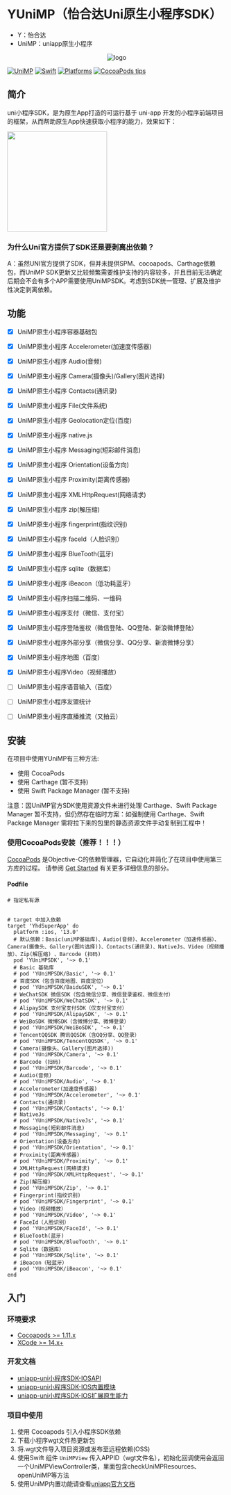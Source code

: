 # YUniMP（怡合达Uni原生小程序SDK）

- Y：怡合达
- UniMP：uniapp原生小程序

<p align="center" >
  <img src="https://yhd-fe-monitor.oss-cn-shenzhen.aliyuncs.com/static/images/code.png" title="logo" float=left>
</p>

[![UniMP](https://img.shields.io/badge/UniMPSDK-3.8.12-forestgreen?style=flat-square)](https://nativesupport.dcloud.net.cn/README)
[![Swift](https://img.shields.io/badge/Swift-5.8-orange?style=flat-square)](https://img.shields.io/badge/Swift-5.8-Orange?style=flat-square)
[![Platforms](https://img.shields.io/badge/Platforms-iOS13+-yellowgreen?style=flat-square)](https://img.shields.io/badge/Platforms-iOS13+-Green?style=flat-square)
[![CocoaPods tips](https://img.shields.io/badge/CocoaPods-Tips-4BC51D.svg?style=flat)](https://cocoapods.org/)
<!-- [![Carthage Compatible](https://img.shields.io/badge/Carthage-compatible-4BC51D.svg?style=flat-square)](https://github.com/Carthage/Carthage) -->
<!-- [![Swift Package Manager](https://img.shields.io/badge/Swift_Package_Manager-compatible-orange?style=flat-square)](https://img.shields.io/badge/Swift_Package_Manager-compatible-orange?style=flat-square) -->

## 简介

uni小程序SDK，是为原生App打造的可运行基于 uni-app 开发的小程序前端项目的框架，从而帮助原生App快速获取小程序的能力，效果如下：

<img src="https://ask.dcloud.net.cn/uploads/article/20200208/17968bd5afe1e15f1b0b4965a194726f.gif" width=230>

### 为什么Uni官方提供了SDK还是要剥离出依赖？

A：虽然UNI官方提供了SDK，但并未提供SPM、cocoapods、Carthage依赖包，而UniMP SDK更新又比较频繁需要维护支持的内容较多，并且目前无法确定后期会不会有多个APP需要使用UniMPSDK。考虑到SDK统一管理、扩展及维护性决定剥离依赖。

## 功能

<!-- &#x2705; ✅ -->
<!-- &#x274E; ❎ -->

- [x] UniMP原生小程序容器基础包
- [x] UniMP原生小程序 Accelerometer(加速度传感器)
- [x] UniMP原生小程序 Audio(音频)
- [x] UniMP原生小程序 Camera(摄像头)/Gallery(图片选择)
- [x] UniMP原生小程序 Contacts(通讯录)    
- [x] UniMP原生小程序 File(文件系统)    
- [x] UniMP原生小程序 Geolocation定位(百度)
- [x] UniMP原生小程序 native.js 
- [x] UniMP原生小程序 Messaging(短彩邮件消息)
- [x] UniMP原生小程序 Orientation(设备方向)    
- [x] UniMP原生小程序 Proximity(距离传感器)    
- [x] UniMP原生小程序 XMLHttpRequest(网络请求)    
- [x] UniMP原生小程序 zip(解压缩)  
- [x] UniMP原生小程序 fingerprint(指纹识别)    
- [x] UniMP原生小程序 faceId（人脸识别）      
- [x] UniMP原生小程序 BlueTooth(蓝牙)          
- [x] UniMP原生小程序 sqlite（数据库）            
- [x] UniMP原生小程序 iBeacon（低功耗蓝牙）            
- [x] UniMP原生小程序扫描二维码、一维码
- [x] UniMP原生小程序支付（微信、支付宝）
- [x] UniMP原生小程序登陆鉴权（微信登陆、QQ登陆、新浪微博登陆）
- [x] UniMP原生小程序外部分享（微信分享、QQ分享、新浪微博分享）
- [x] UniMP原生小程序地图（百度）
- [x] UniMP原生小程序Video（视频播放）
- [ ] UniMP原生小程序语音输入（百度）
- [ ] UniMP原生小程序友盟统计
- [ ] UniMP原生小程序直播推流（又拍云）


## 安装

在项目中使用YUniMP有三种方法:
- 使用 CocoaPods
- 使用 Carthage (暂不支持)
- 使用 Swift Package Manager (暂不支持)

注意：因UniMP官方SDK使用资源文件未进行处理 Carthage、Swift Package Manager 暂不支持，但仍然存在临时方案：如强制使用 Carthage、Swift Package Manager 需将拉下来的包里的静态资源文件手动复制到工程中！

### 使用CocoaPods安装（推荐！！！）

[CocoaPods](http://cocoapods.org/) 是Objective-C的依赖管理器，它自动化并简化了在项目中使用第三方库的过程。 请参阅 [Get Started](http://cocoapods.org/#get_started) 有关更多详细信息的部分。

#### Podfile
<!-- source 'http://10.11.0.55/yhd-app-project/utilities/ios-librarys/YSpecs.git' -->
```
# 指定私有源


# target 中加入依赖
target 'YhdSuperApp' do 
  platform :ios, '13.0'
  # 默认依赖：Basic(uniMP基础库)、Audio(音频)、Accelerometer（加速传感器）、Camera(摄像头、Gallery(图片选择))、Contacts(通讯录)、NativeJs、Video（视频播放）、Zip(解压缩) 、Barcode (扫码)
  pod 'YUniMPSDK', '~> 0.1'
  # Basic 基础库
  # pod 'YUniMPSDK/Basic', '~> 0.1'
  # 百度SDK（包含百度地图、百度定位）
  # pod 'YUniMPSDK/BaiduSDK', '~> 0.1'
  # WeChatSDK 微信SDK（包含微信分享、微信登录鉴权、微信支付）
  # pod 'YUniMPSDK/WeChatSDK', '~> 0.1'
  # AlipaySDK 支付宝支付SDK（仅支付宝支付）
  # pod 'YUniMPSDK/AlipaySDK', '~> 0.1'
  # WeiBoSDK 微博SDK（含微博分享、微博登录）
  # pod 'YUniMPSDK/WeiBoSDK', '~> 0.1'
  # TencentQQSDK 腾讯QQSDK（含QQ分享、QQ登录）
  # pod 'YUniMPSDK/TencentQQSDK', '~> 0.1'
  # Camera(摄像头、Gallery(图片选择))
  # pod 'YUniMPSDK/Camera', '~> 0.1'
  # Barcode (扫码)
  # pod 'YUniMPSDK/Barcode', '~> 0.1'
  # Audio(音频)
  # pod 'YUniMPSDK/Audio', '~> 0.1'
  # Accelerometer(加速度传感器)
  # pod 'YUniMPSDK/Accelerometer', '~> 0.1'
  # Contacts(通讯录)
  # pod 'YUniMPSDK/Contacts', '~> 0.1'
  # NativeJs 
  # pod 'YUniMPSDK/NativeJs', '~> 0.1'
  # Messaging(短彩邮件消息)
  # pod 'YUniMPSDK/Messaging', '~> 0.1'
  # Orientation(设备方向)
  # pod 'YUniMPSDK/Orientation', '~> 0.1'
  # Proximity(距离传感器)
  # pod 'YUniMPSDK/Proximity', '~> 0.1'
  # XMLHttpRequest(网络请求)
  # pod 'YUniMPSDK/XMLHttpRequest', '~> 0.1'
  # Zip(解压缩)
  # pod 'YUniMPSDK/Zip', '~> 0.1'
  # Fingerprint(指纹识别)
  # pod 'YUniMPSDK/Fingerprint', '~> 0.1'
  # Video（视频播放）
  # pod 'YUniMPSDK/Video', '~> 0.1'
  # FaceId（人脸识别）
  # pod 'YUniMPSDK/FaceId', '~> 0.1'
  # BlueTooth(蓝牙)
  # pod 'YUniMPSDK/BlueTooth', '~> 0.1'
  # Sqlite（数据库）
  # pod 'YUniMPSDK/Sqlite', '~> 0.1'
  # iBeacon（轻蓝牙）
  # pod 'YUniMPSDK/iBeacon', '~> 0.1'
end
```

<!--##### Swift 和 static framework-->
<!---->
<!--Swift项目以前必须使用`use_frameworks!`将所有Pods变成动态框架，让CocoaPods工作。-->
<!---->
<!--然而，从`CocoaPods 1.5.0+`（带有`Xcode 9+`）开始，它支持将Objective-C和Swift代码构建到静态框架中。您可以使用模块化标头将YUniMPSDK用作静态框架，而无需`use_frameworks!`:-->
<!---->
<!--```-->
<!--platform :ios, '13.0'-->
<!--# 当您希望所有Pod作为静态框架时，取消注释下一行-->
<!--# use_modular_headers!-->
<!--pod 'YUniMP', :modular_headers => true-->
<!--```-->
<!---->
<!--查看更多 [CocoaPods 1.5.0 — Swift Static Libraries](http://blog.cocoapods.org/CocoaPods-1.5.0/)-->
<!---->
<!--否则，您仍然需要添加`use_frameworks!`将YUniMP作为动态框架：-->
<!---->
<!--```-->
<!--platform :ios, '13.0'-->
<!--use_frameworks!-->
<!--pod 'YUniMP'-->
<!--```-->

<!--#### Subspecs-->
<!---->
<!--There are 2 subspecs available now: `YUniMPSDK` and `YUniMPBarcode` (this means you can install only some of the SDWebImage modules. By default, you get just `YUniMPSDK`, so if you need `YUniMPBarcode`, you need to specify it). -->
<!---->
<!--Podfile example:-->
<!---->
<!--```-->
<!--pod 'YUniMP/YUniMPBarcode'-->
<!--```-->

<!--### 使用 Carthage 安装-->
<!---->
<!--[Carthage](https://github.com/Carthage/Carthage) 是Swift和Objective-C的轻量级依赖管理器。它利用了CocoaTouch模块，比CocoaPods侵入性更小。-->
<!---->
<!--要安装Carthage，请按照 [Carthage](https://github.com/Carthage/Carthage)-->
<!---->
<!--Carthage用户可以指向此存储库，并使用他们想要的任何生成的框架：YUniMP、YUniMPSDK.-->
<!---->
<!--在Cartfile文件中输入以下条目: `git "http://10.11.0.55/yhd-app-project/utilities/ios-librarys/yunimp.git"`-->
<!--然后运行`carthage update`-->
<!--如果这是你第一次在项目中使用Carthage，需要按照文档完成一些额外的步骤 [over at Carthage](https://github.com/Carthage/Carthage#adding-frameworks-to-an-application).-->
<!---->
<!---->
<!--### 使用 Swift Package Manager 安装 (Xcode 11+)-->
<!---->
<!--[Swift Package Manager](https://swift.org/package-manager/) (SwiftPM) 是管理Swift代码的分发以及C家族依赖项的工具。从Xcode 11开始，SwiftPM与Xcode原生集成。-->
<!---->
<!--要使用SwiftPM，您应该使用Xcode 11+打开项目。 点击 `File` -> `Swift Packages` -> `Add Package Dependency`, 输入 [YUniMP repo's URL](http://10.11.0.55/yhd-app-project/utilities/ios-librarys/yunimp.git). 或者，您可以使用GitLib帐户登录Xcode，只需键入“YUniMP”即可进行搜索。-->
<!---->
<!--选择软件包后，您可以选择依赖类型（标记版本、分支或提交）然后Xcode将为您设置所有内容。-->
<!---->
<!--如果您是框架作者并使用YUniMP作为依赖项，请更新您的`Package.swift`文件:-->
<!---->
<!--```swift-->
<!--let package = Package(-->
<!--    // 1.0.0 ..< 2.0.0-->
<!--    dependencies: [-->
<!--        .package(url: "http://10.11.0.55/yhd-app-project/utilities/ios-librarys/yunimp.git", from: "1.0.0")-->
<!--    ],-->
<!--    // ...-->
<!--)-->
<!--```-->

## 入门

### 环境要求

<!-- - [Swift Package Manager >=5.7](https://github.com/apple/swift-package-manager) -->
- [Cocoapods >= 1.11.x](https://guides.cocoapods.org/using/getting-started.html)
- [XCode >= 14.x+](https://apps.apple.com/cn/app/xcode/id497799835)


### 开发文档

- [uniapp-uni小程序SDK-IOSAPI](https://nativesupport.dcloud.net.cn/UniMPDocs/API/ios.html)
- [uniapp-uni小程序SDK-IOS内置模块](https://nativesupport.dcloud.net.cn/UniMPDocs/UseModule/ios/ios.html#)
- [uniapp-uni小程序SDK-IOS扩展原生能力](https://nativesupport.dcloud.net.cn/UniMPDocs/Extension/ios.html)

<!--
### 更新UniMPSDK

1. [官网下载最新SDK](https://nativesupport.dcloud.net.cn/UniMPDocs/SDKDownload/ios.html)
2. 替换整个`UniMPSDK`目录
3. 更改 `UniMPSDK` 中相应资源 例如： `YUniMPSDK.podspec` 对应子模块中的 `s.resources` 资源列表、`s.vendored_frameworks/s.vendored_libraries` 动静态库
4. 更改`YUniMPSDK.podspec`中的版本号，提交代码,打版本TAG
5. 运行 `pod repo push YSpecs YUniMPSDK.podspec --allow-warnings --verbose` 发布最新包至`cocoapods`私有库,发布过程中时间较长请耐心等待！
6. 在项目中更改依赖版本，验证发布包是否正确
-->

<!--### framework 合并为xcframework-->
<!--```bash-->
<!--// 进入编译目录-->
<!--cd .build/Products-->
<!--// 编译xcframework-->
<!--xcodebuild -create-xcframework -framework Release-iphoneos/YUniMPSDK.framework -framework Release-iphonesimulator/YUniMPSDK.framework -output ../../Sources/Libs/YUniMPSDK.xcframework -->
<!--```-->

### 项目中使用

1. 使用 Cocoapods 引入小程序SDK依赖
2. 下载小程序wgt文件热更新包
3. 将.wgt文件导入项目资源或发布至远程依赖(OSS)
4. 使用Swift 组件 `UniMPView` 传入APPID（wgt文件名），初始化回调使用会返回一个UniMPViewController类，里面包含checkUniMPResources、openUniMP等方法
5. 使用UniMP内置功能请查看[uniapp官方文档](https://nativesupport.dcloud.net.cn/UniMPDocs/UseModule/ios/ios)
